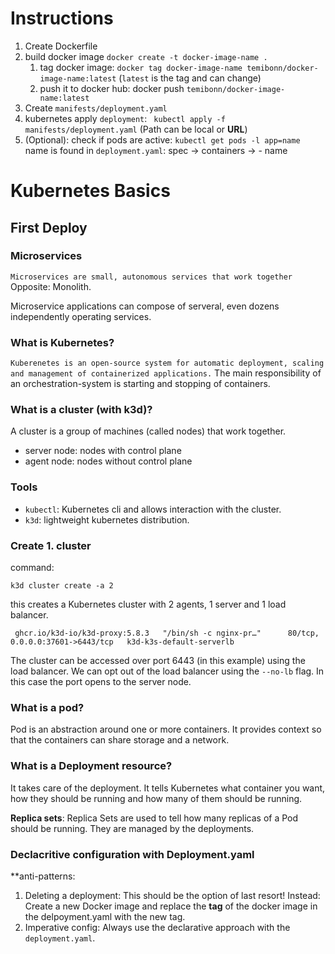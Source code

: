 # Instructions

1. Create Dockerfile
2. build docker image `docker create -t docker-image-name .` 
    1. tag docker image: `docker tag docker-image-name temibonn/docker-image-name:latest` (`latest` is the tag and can change)
    2. push it to docker hub: docker push `temibonn/docker-image-name:latest`
3. Create `manifests/deployment.yaml`
4. kubernetes apply `deployment`: ` kubectl apply -f manifests/deployment.yaml` (Path can be local or **URL**)
5. (Optional): check if pods are active: `kubectl get pods -l app=name` name is found in `deployment.yaml`: spec -> containers -> - name


# Kubernetes Basics

## First Deploy

### Microservices
`Microservices are small, autonomous services that work together`
Opposite: Monolith.

Microservice applications can compose of serveral, even dozens independently operating services.

### What is Kubernetes?
`Kuberenetes is an open-source system for automatic deployment, scaling and management of containerized applications.`
The main responsibility of an orchestration-system is starting and stopping of containers.

### What is a cluster (with k3d)?
A cluster is a group of machines (called nodes) that work together.
- server node: nodes with control plane
- agent node: nodes without control plane


### Tools

- `kubectl`: Kubernetes cli and allows interaction with the cluster.
- `k3d`: lightweight kubernetes distribution. 

### Create 1. cluster

command: 
```console
k3d cluster create -a 2

```
this creates a Kubernetes cluster with 2 agents, 1 server and 1 load balancer.
```
 ghcr.io/k3d-io/k3d-proxy:5.8.3   "/bin/sh -c nginx-pr…"      80/tcp, 0.0.0.0:37601->6443/tcp   k3d-k3s-default-serverlb
```

The cluster can be accessed over port 6443 (in this example) using the load balancer.
We can opt out of the load balancer using the `--no-lb` flag. In this case the port opens to the server node.


### What is a pod?
Pod is an abstraction around one or more containers. It provides context so that the containers can share storage and a network.


### What is a Deployment resource?
It takes care of the deployment. It tells Kubernetes what container you want, how they should be running and how many of them should be running.

**Replica sets**: Replica Sets are used to tell how many replicas of a Pod should be running. They are managed by the deployments.

### Declacritive configuration with Deployment.yaml

**anti-patterns:
1. Deleting a deployment: This should be the option of last resort! Instead: Create a new Docker image and replace the **tag** of the docker image in the delpoyment.yaml with the new tag.
2. Imperative config: Always use the declarative approach with the `deployment.yaml`.



